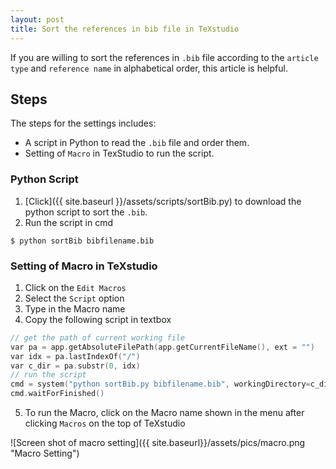```yaml
---
layout: post
title: Sort the references in bib file in TeXstudio
---
```


If you are willing to sort the references in `.bib` file according to the `article type` and `reference name` in alphabetical order, this article is helpful.

## Steps
The steps for the settings includes:

- A script in Python to read the `.bib` file and order them.
- Setting of `Macro` in TexStudio to run the script.

### Python Script

1. [Click]({{ site.baseurl }}/assets/scripts/sortBib.py) to download the python script to sort the `.bib`.
2. Run the script in cmd

```shell
$ python sortBib bibfilename.bib
```

### Setting of Macro in TeXstudio
1. Click on the `Edit Macros`
2. Select the `Script` option
3. Type in the Macro name
4. Copy the following script in textbox


```C
// get the path of current working file
var pa = app.getAbsoluteFilePath(app.getCurrentFileName(), ext = "")
var idx = pa.lastIndexOf("/")
var c_dir = pa.substr(0, idx) 
// run the script
cmd = system("python sortBib.py bibfilename.bib", workingDirectory=c_dir)
cmd.waitForFinished()
```
5. To run the Macro, click on the Macro name shown in the menu after clicking `Macros` on the top of TeXstudio

![Screen shot of macro setting]({{ site.baseurl}}/assets/pics/macro.png "Macro Setting")

